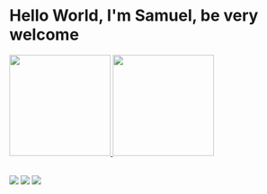 # Hello World, I'm Samuel, be very welcome



<table>
 <a href="https://github.com/samuelvsouza">
    
  <img height="180em" src="https://github-readme-stats.vercel.app/api?username=samuelvsouza&theme=tokyonight&include_all_commits=true&count_private=true"/>
 <img height="180em" src="https://github-readme-stats.vercel.app/api/top-langs/?username=samuelvsouza&layout=compact&langs_count=6&theme=tokyonight"/>
</table>

<div>
  <a href="https://www.instagram.com/samuelvsouza_/" target="_blank"><img src="https://img.shields.io/badge/-Instagram-%23E4405F?style=for-the-badge&logo=instagram&logoColor=white" target="_blank"></a>
  <a href = "mailto: contato@samuelvsouza.com"><img src="https://img.shields.io/badge/-Gmail-%23333?style=for-the-badge&logo=gmail&logoColor=white" target="_blank"></a>
  <a href="https://www.linkedin.com/in/samuelvsouza/" target="_blank"><img src="https://img.shields.io/badge/-LinkedIn-%230077B5?style=for-the-badge&logo=linkedin&logoColor=white" target="_blank"></a> 
</div>

